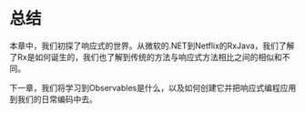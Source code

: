 # 总结

本章中，我们初探了响应式的世界。从微软的.NET到Netflix的RxJava，我们了解了Rx是如何诞生的，我们也了解到传统的方法与响应式方法相比之间的相似和不同。

下一章，我们将学习到Observables是什么，以及如何创建它并把响应式编程应用到我们的日常编码中去。